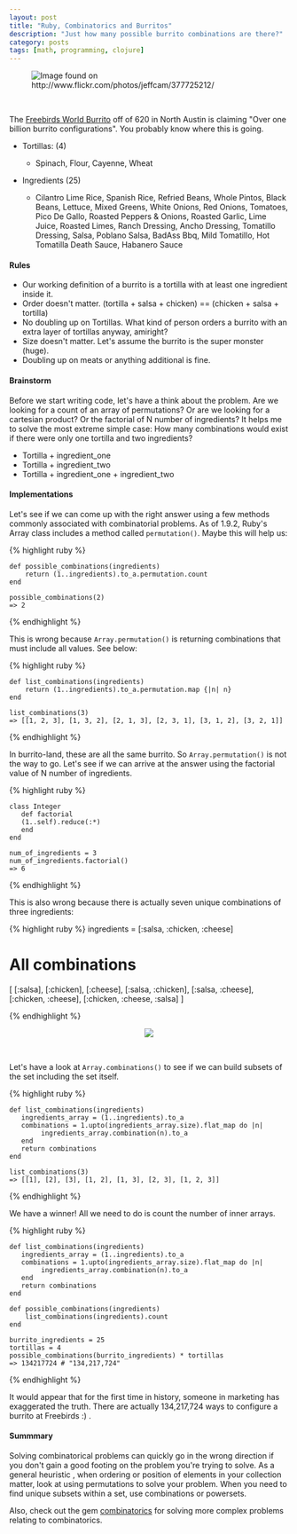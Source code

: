 ```yaml
---
layout: post
title: "Ruby, Combinatorics and Burritos"
description: "Just how many possible burrito combinations are there?"
category: posts
tags: [math, programming, clojure]
---
```


<figure>
    <img src="http://blog.imeri.ca/images/burrito.jpg" alt="Image found on http://www.flickr.com/photos/jeffcam/377725212/">
</figure>

<br />

The [Freebirds World Burrito](http://freebirds.com/) off of 620 in North Austin is claiming "Over one billion burrito configurations". You
probably know where this is going.

- Tortillas: (4)
    - Spinach, Flour, Cayenne, Wheat

- Ingredients (25)
    - Cilantro Lime Rice, Spanish Rice, Refried Beans, Whole Pintos, Black Beans, Lettuce, Mixed Greens, White Onions,
    Red Onions, Tomatoes, Pico De Gallo, Roasted Peppers & Onions, Roasted Garlic, Lime Juice, Roasted Limes,
    Ranch Dressing, Ancho Dressing, Tomatillo Dressing, Salsa, Poblano Salsa, BadAss Bbq, Mild Tomatillo, Hot Tomatilla
    Death Sauce, Habanero Sauce


#### Rules

- Our working definition of a burrito is a tortilla with at least one ingredient inside it.
- Order doesn't matter. (tortilla + salsa + chicken) == (chicken + salsa + tortilla)
- No doubling up on Tortillas. What kind of person orders a burrito with an extra layer of tortillas anyway, amiright?
- Size doesn't matter. Let's assume the burrito is the super monster (huge).
- Doubling up on meats or anything additional is fine.


#### Brainstorm

Before we start writing code, let's have a think about the problem. Are we looking for a count of an array of
permutations? Or are we looking for a cartesian product? Or the factorial of N number of ingredients? It helps me to
solve the most extreme simple case: How many combinations would exist if there were only one tortilla and two ingredients?

- Tortilla + ingredient_one
- Tortilla + ingredient_two
- Tortilla + ingredient_one + ingredient_two


#### Implementations
Let's see if we can come up with the right answer using a few methods commonly associated with combinatorial problems.
As of 1.9.2, Ruby's Array class includes a method called `permutation()`. Maybe this will help us:

{% highlight ruby %}

    def possible_combinations(ingredients)
        return (1..ingredients).to_a.permutation.count
    end

    possible_combinations(2)
    => 2
{% endhighlight %}

This is wrong because `Array.permutation()` is returning combinations that must include all values. See below:

{% highlight ruby %}

    def list_combinations(ingredients)
        return (1..ingredients).to_a.permutation.map {|n| n}
    end

    list_combinations(3)
    => [[1, 2, 3], [1, 3, 2], [2, 1, 3], [2, 3, 1], [3, 1, 2], [3, 2, 1]]

{% endhighlight %}

In burrito-land, these are all the same burrito. So `Array.permutation()` is not the way to go. Let's see if we can arrive at
the answer using the factorial value of N number of ingredients.



{% highlight ruby %}

    class Integer
       def factorial
       (1..self).reduce(:*)
       end
    end

    num_of_ingredients = 3
    num_of_ingredients.factorial()
    => 6

{% endhighlight %}


This is also wrong because there is actually seven unique combinations of three ingredients:


{% highlight ruby %}
 ingredients = [:salsa, :chicken, :cheese]
 # All combinations
 [  [:salsa],
    [:chicken],
    [:cheese],
    [:salsa, :chicken],
    [:salsa, :cheese],
    [:chicken, :cheese],
    [:chicken, :cheese, :salsa]  ]


{% endhighlight %}

<figure>
    <center><img src="http://blog.imeri.ca/images/sherlock.gif"></center>
</figure>

 <br />

Let's have a look at `Array.combinations()` to see if we can build subsets of the set including the set itself.


{% highlight ruby %}

    def list_combinations(ingredients)
       ingredients_array = (1..ingredients).to_a
       combinations = 1.upto(ingredients_array.size).flat_map do |n|
            ingredients_array.combination(n).to_a
       end
       return combinations
    end

    list_combinations(3)
    => [[1], [2], [3], [1, 2], [1, 3], [2, 3], [1, 2, 3]]

{% endhighlight %}

We have a winner! All we need to do is count the number of inner arrays.


{% highlight ruby %}

    def list_combinations(ingredients)
       ingredients_array = (1..ingredients).to_a
       combinations = 1.upto(ingredients_array.size).flat_map do |n|
            ingredients_array.combination(n).to_a
       end
       return combinations
    end

    def possible_combinations(ingredients)
        list_combinations(ingredients).count
    end

    burrito_ingredients = 25
    tortillas = 4
    possible_combinations(burrito_ingredients) * tortillas
    => 134217724 # "134,217,724"

{% endhighlight %}

It would appear that for the first time in history, someone in marketing has exaggerated‎ the truth. There are actually
134,217,724 ways to configure a burrito at Freebirds :) .

#### Summmary

Solving combinatorical problems can quickly go in the wrong direction if you don't gain a good footing on the problem
you're trying to solve. As a general heuristic , when ordering or position of elements in your collection matter,
look at using permutations to solve your problem. When you need to find unique subsets within a set, use combinations
or powersets.

Also, check out the gem [combinatorics](https://github.com/postmodern/combinatorics) for solving more complex problems
relating to combinatorics.








